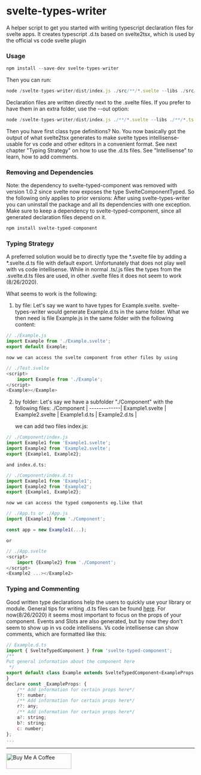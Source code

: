 # svelte-types-writer
A helper script to get you started with writing typescript declaration files for svelte apps. 
It creates typescript .d.ts based on svelte2tsx, which is used by the official vs code svelte plugin

### Usage

```javascript
npm install --save-dev svelte-types-writer
```
Then you can run:
```javascript
node /svelte-types-writer/dist/index.js ./src/**/*.svelte --libs ./src/**/*.ts ./src/**/*.js
```
Declaration files are written directly next to the .svelte files. If you prefer to have them in an extra folder, use the --out option:
```javascript
node /svelte-types-writer/dist/index.js ./**/*.svelte --libs ./**/*.ts ./**/*.js --out ./types
```

Then you have first class type definitions? No. You now basically got the output of what svelte2tsx generates to make svelte types intellisense-usable for vs code and other editors in a convenient format. See next chapter "Typing Strategy" on how to use the .d.ts files. See "Intellisense" to learn, how to add comments.

### Removing and Dependencies

Note: the dependency to svelte-typed-component was removed with version 1.0.2 since svelte now exposes the type SvelteComponentTyped. So the following only applies to prior versions:
After using svelte-types-writer you can uninstall the package and all its dependencies with one exception. Make sure to keep a dependency to svelte-typed-component, since all generated declaration files depend on it. 
```javascript
npm install svelte-typed-component
```

### Typing Strategy

A preferred solution would be to directly type the *.svelte file by adding a *.svelte.d.ts file with default export. Unfortunately that does not play well with vs code intellisense. While in normal .ts/.js files the types from the .svelte.d.ts files are used, in other .svelte files it does not seem to work (8/26/2020).


What seems to work is the following:
1. by file:
    Let's say we want to have types for Example.svelte. svelte-types-writer would generate Example.d.ts in the same folder. What we then need is file Example.js in the same folder with the following content:
```javascript
// ./Example.js
import Example from './Example.svelte';
export default Example;
```
    now we can access the svelte component from other files by using 
```javascript
// ./Test.svelte
<script>
    import Example from './Example';
</script>
<Example></Example>
```

2. by folder:
    Let's say we have a subfolder "./Component" with the following files:
     ./Component |
    -------------|
    Example1.svelte |
    Example2.svelte |
    Example1.d.ts |
    Example2.d.ts |

    we can add two files index.js:
```javascript
// ./Component/index.js
import Example1 from 'Example1.svelte';
import Example2 from 'Example2.svelte';
export {Example1, Example2};
```  
    and index.d.ts:
```javascript
// ./Component/index.d.ts
import Example1 from 'Example1';
import Example2 from 'Example2';
export {Example1, Example2};
```     
    now we can access the typed components eg.like that
```javascript
// ./App.ts or ./App.js
import {Example1} from './Component';

const app = new Example1(...);
```
    or 
```javascript
// ./App.svelte
<script>
    import {Example2} from './Component';
</script>
<Example2 ...></Example2>
```

### Typing and Commenting

Good written type declarations help the users to quickly use your library or module. General tips for writing .d.ts files can be found [here](https://www.typescriptlang.org/docs/handbook/declaration-files/introduction.html). For now(8/26/2020) it seems most important to focus on the props of your component. Events and Slots are also generated, but by now they don't seem to show up in vs code intellisens. Vs code intellisense can show comments, which are formatted like this: 
```javascript
// Example.d.ts
import { SvelteTypedComponent } from 'svelte-typed-component';
/**
Put general information about the component here
 */
export default class Example extends SvelteTypedComponent<ExampleProps, ExampleEvents, ExampleSlots> {
}
declare const _ExampleProps: {
    /** Add information for certain props here*/
    t?: number;
    /** Add information for certain props here*/
    r?: any;
    /** Add information for certain props here*/
    a?: string;
    b?: string;
    c: number;
};
...
```


------------------------------------



<a href="https://www.buymeacoff.ee/michalmxt" target="_blank"><img src="https://cdn.buymeacoffee.com/buttons/default-blue.png" alt="Buy Me A Coffee" height="41" width="174"></a>



